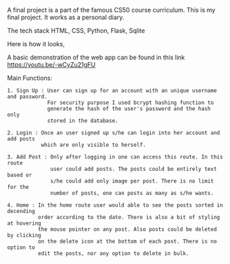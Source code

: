 A final project is a part of the famous CS50 course curriculum. This is my final project. It works as a personal diary. 

The tech stack HTML, CSS, Python, Flask, Sqlite

Here is how it looks,




A basic demonstration of the web app can be found in this link https://youtu.be/-wCyZu21gFU


Main Functions:

    1. Sign Up : User can sign up for an account with an unique username and password.
                 For security purpose I used bcrypt hashing function to
                 generate the hash of the user's password and the hash only
                 stored in the database.

    2. Login : Once an user signed up s/he can login into her account and add posts
               which are only visible to herself.

    3. Add Post : Only after logging in one can access this route. In this route
                  user could add posts. The posts could be entirely text based or
                  s/he could add only image per post. There is no limit for the
                  number of posts, one can posts as many as s/he wants.

    4. Home : In the home route user would able to see the posts sorted in decending
              order according to the date. There is also a bit of styling at hovering
              the mouse pointer on any post. Also posts could be deleted by clicking
              on the delete icon at the bottom of each post. There is no option to
              edit the posts, nor any option to delete in bulk.
